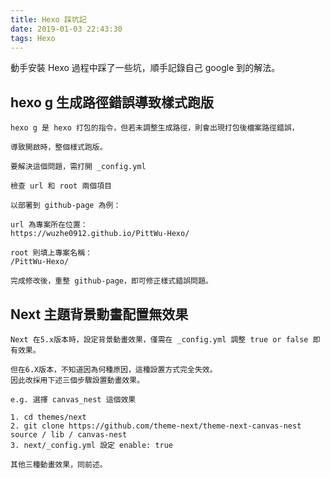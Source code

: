 ```yaml
---
title: Hexo 踩坑記
date: 2019-01-03 22:43:30
tags: Hexo
---
```

動手安裝 Hexo 過程中踩了一些坑，順手記錄自己 google 到的解法。
<!--more-->
## hexo g 生成路徑錯誤導致樣式跑版
```
hexo g 是 hexo 打包的指令，但若未調整生成路徑，則會出現打包後檔案路徑錯誤，

導致開啟時，整個樣式跑版。

要解決這個問題，需打開 _config.yml

檢查 url 和 root 兩個項目

以部署到 github-page 為例：

url 為專案所在位置：
https://wuzhe0912.github.io/PittWu-Hexo/

root 則填上專案名稱：
/PittWu-Hexo/

完成修改後，重整 github-page，即可修正樣式錯誤問題。
```
## Next 主題背景動畫配置無效果
```
Next 在5.x版本時，設定背景動畫效果，僅需在 _config.yml 調整 true or false 即有效果。

但在6.X版本，不知道因為何種原因，這種設置方式完全失效。
因此改採用下述三個步驟設置動畫效果。

e.g. 選擇 canvas_nest 這個效果

1. cd themes/next
2. git clone https://github.com/theme-next/theme-next-canvas-nest source / lib / canvas-nest
3. next/_config.yml 設定 enable: true

其他三種動畫效果，同前述。
```